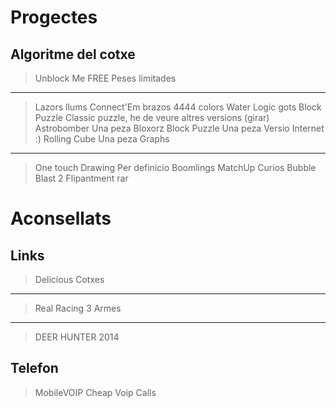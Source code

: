 Progectes
=========
Algoritme del cotxe
-------------------
> Unblock Me FREE
Peses limitades
---------------
> Lazors		llums
> Connect'Em		brazos
> 4444			colors
> Water Logic		gots
> Block Puzzle		Classic puzzle, he de veure altres versions (girar)
> Astrobomber		Una peza
> Bloxorz Block Puzzle	Una peza						Versio Internet :)
> Rolling Cube		Una peza
Graphs
------
> One touch Drawing	Per definicio
> Boomlings MatchUp	Curios
> Bubble Blast 2	Flipantment rar

Aconsellats
===========
Links
-----
> Delicious
Cotxes
------
> Real Racing 3
Armes
-----
> DEER HUNTER 2014

Telefon
-------
> MobileVOIP Cheap Voip Calls
